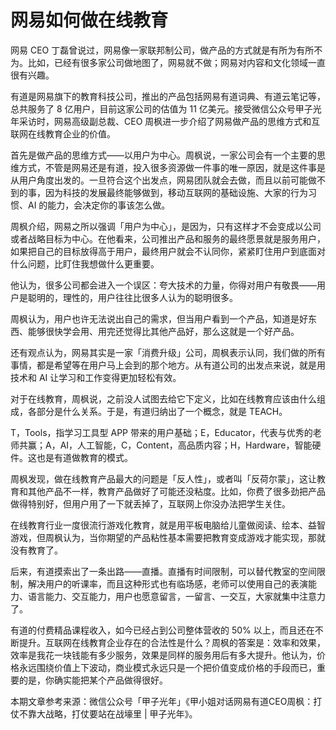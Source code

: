 # 网易如何做在线教育

网易 CEO 丁磊曾说过，网易像一家联邦制公司，做产品的方式就是有所为有所不为。比如，已经有很多家公司做地图了，网易就不做；网易对内容和文化领域一直很有兴趣。

有道是网易旗下的教育科技公司，推出的产品包括网易有道词典、有道云笔记等，总共服务了 8 亿用户，目前这家公司的估值为 11 亿美元。接受微信公众号甲子光年采访时，网易高级副总裁、CEO 周枫进一步介绍了网易做产品的思维方式和互联网在线教育企业的价值。

首先是做产品的思维方式——以用户为中心。周枫说，一家公司会有一个主要的思维方式，不管是网易还是有道，投入很多资源做一件事的唯一原因，就是这件事是从用户角度出发的。一旦符合这个出发点，网易团队就会去做，而且以前可能做不到的事，因为科技的发展最终能够做到，移动互联网的基础设施、大家的行为习惯、AI 的能力，会决定你的事该怎么做。

周枫介绍，网易之所以强调「用户为中心」，是因为，只有这样才不会变成以公司或者战略目标为中心。在他看来，公司推出产品和服务的最终愿景就是服务用户，如果把自己的目标放得高于用户，最终用户就会不认同你，紧紧盯住用户到底面对什么问题，比盯住我想做什么更重要。

他认为，很多公司都会进入一个误区：夸大技术的力量，你得对用户有敬畏——用户是聪明的，理性的，用户往往比很多人认为的聪明很多。

周枫认为，用户也许无法说出自己的需求，但当用户看到一个产品，知道是好东西、能够很快学会用、用完还觉得比其他产品好，那么这就是一个好产品。

还有观点认为，网易其实是一家「消费升级」公司，周枫表示认同，我们做的所有事情，都是希望等在用户马上会到的那个地方。从有道公司的出发点来说，就是用技术和 AI 让学习和工作变得更加轻松有效。

对于在线教育，周枫说，之前没人试图去给它下定义，比如在线教育应该由什么组成，各部分是什么关系。于是，有道归纳出了一个概念，就是 TEACH。

T，Tools，指学习工具型 APP 带来的用户基础；E，Educator，代表与优秀的老师共赢；A，AI，人工智能，C，Content，高品质内容；H，Hardware，智能硬件。这也是有道做教育的模式。

周枫发现，做在线教育产品最大的问题是「反人性」，或者叫「反荷尔蒙」，这让教育和其他产品不一样，教育产品做好了可能还没粘度。比如，你费了很多劲把产品做得特别好，但用户用了一下就丢掉了，互联网上你没办法把学生关住。

在线教育行业一度很流行游戏化教育，就是用平板电脑给儿童做阅读、绘本、益智游戏，但周枫认为，当你期望的产品粘性基本需要把教育变成游戏才能实现，那就没有教育了。

后来，有道摸索出了一条出路——直播。直播有时间限制，可以替代教室的空间限制，解决用户的听课率，而且这种形式也有临场感，老师可以使用自己的表演能力、语言能力、交互能力，用户也愿意留言，一留言、一交互，大家就集中注意力了。

有道的付费精品课程收入，如今已经占到公司整体营收的 50% 以上，而且还在不断提升。互联网在线教育企业存在的合法性是什么？周枫的答案是：效率和效果，效率是我花一块钱能有多少服务，效果是同样的服务用后有多大提升。他认为，价格永远围绕价值上下波动，商业模式永远只是一个把价值变成价格的手段而已，重要的是，你确实能把某个产品做得很好。

本期文章参考来源：微信公众号「甲子光年」《甲小姐对话网易有道CEO周枫：打仗不靠大战略，打仗要站在战壕里 | 甲子光年》。

